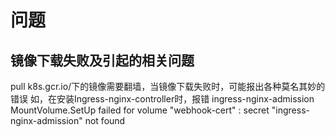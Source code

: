 # 问题
## 镜像下载失败及引起的相关问题
pull k8s.gcr.io/下的镜像需要翻墙，当镜像下载失败时，可能报出各种莫名其妙的错误
如，在安装Ingress-nginx-controller时，报错 ingress-nginx-admission
MountVolume.SetUp failed for volume "webhook-cert" : secret "ingress-nginx-admission" not found


